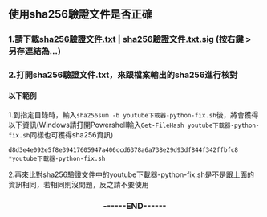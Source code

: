 ## 使用sha256驗證文件是否正確
### 1.請下載[sha256驗證文件.txt](https://github.com/HYDeReUb/HYDeReUb.github.io/blob/verify/verify/sha256%E9%A9%97%E8%AD%89%E6%96%87%E4%BB%B6.txt?raw=true) | [sha256驗證文件.txt.sig](https://github.com/HYDeReUb/HYDeReUb.github.io/blob/verify/verify/sha256%E9%A9%97%E8%AD%89%E6%96%87%E4%BB%B6.txt.sig?raw=true) (按右鍵 > 另存連結為...)
### 2.打開sha256驗證文件.txt，來跟檔案輸出的sha256進行核對
#### 以下範例
1.到指定目錄時，輸入`sha256sum -b youtube下載器-python-fix.sh`後，將會獲得以下資訊(Windows請打開Powershell輸入`Get-FileHash youtube下載器-python-fix.sh`同樣也可獲得sha256資訊)
```
d8d3e4e092e5f8e39417605947a406ccd6378a6a738e29d93df844f342ffbfc8 *youtube下載器-python-fix.sh
```
2.再來比對sha256驗證文件中的youtube下載器-python-fix.sh是不是跟上面的資訊相同，若相同則沒問題，反之請不要使用

### <p align="center">------END------</p>
